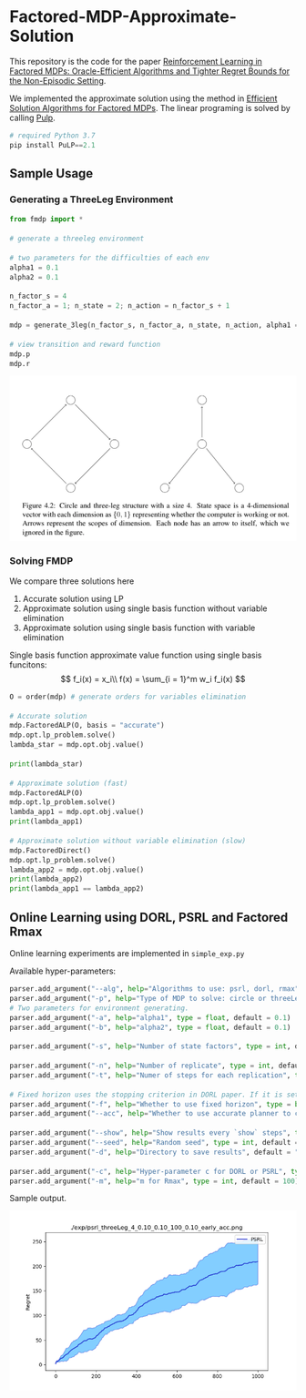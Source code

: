 # Factored-MDP-Approximate-Solution

This repository is the code for the paper [Reinforcement Learning in Factored MDPs: Oracle-Efficient Algorithms and Tighter Regret Bounds for the Non-Episodic Setting](https://arxiv.org/pdf/2002.02302.pdf). 

We implemented the approximate solution using the method in [Efficient Solution Algorithms for Factored MDPs](https://www.jair.org/index.php/jair/article/view/10341). The linear programing is solved by calling [Pulp](https://pypi.org/project/PuLP/).

```python
# required Python 3.7
pip install PuLP==2.1
```

## Sample Usage

### Generating a ThreeLeg Environment

```python
from fmdp import *

# generate a threeleg environment

# two parameters for the difficulties of each env
alpha1 = 0.1
alpha2 = 0.1

n_factor_s = 4
n_factor_a = 1; n_state = 2; n_action = n_factor_s + 1

mdp = generate_3leg(n_factor_s, n_factor_a, n_state, n_action, alpha1 = alpha1, alpha2 = alpha2)

# view transition and reward function
mdp.p
mdp.r
```

![image-20200927124757109](Figs/image-20200927124757109.png)

### Solving FMDP

We compare three solutions here

1. Accurate solution using LP
2. Approximate solution using single basis function without variable elimination
3. Approximate solution using single basis function with variable elimination

Single basis function approximate value function using single basis funcitons:
$$
f_i(x) = x_i\\
f(x) = \sum_{i = 1}^m w_i f_i(x)
$$

```python
O = order(mdp) # generate orders for variables elimination

# Accurate solution
mdp.FactoredALP(O, basis = "accurate")
mdp.opt.lp_problem.solve()
lambda_star = mdp.opt.obj.value()

print(lambda_star)

# Approximate solution (fast)
mdp.FactoredALP(O)
mdp.opt.lp_problem.solve()
lambda_app1 = mdp.opt.obj.value()
print(lambda_app1)

# Approximate solution without variable elimination (slow)
mdp.FactoredDirect()
mdp.opt.lp_problem.solve()
lambda_app2 = mdp.opt.obj.value()
print(lambda_app2)
print(lambda_app1 == lambda_app2)
```

## Online Learning using DORL, PSRL and Factored Rmax

Online learning experiments are implemented in ``simple_exp.py``

Available hyper-parameters:

```python
parser.add_argument("--alg", help="Algorithms to use: psrl, dorl, rmax", default = "psrl")
parser.add_argument("-p", help="Type of MDP to solve: circle or threeLeg", default = "circle")
# Two parameters for environment generating.
parser.add_argument("-a", help="alpha1", type = float, default = 0.1)
parser.add_argument("-b", help="alpha2", type = float, default = 0.1)

parser.add_argument("-s", help="Number of state factors", type = int, default = 4)

parser.add_argument("-n", help="Number of replicate", type = int, default = 20)
parser.add_argument("-t", help="Numer of steps for each replication", type=int, default = 100)

# Fixed horizon uses the stopping criterion in DORL paper. If it is set False, we use the criterion in Ouyang 2017.
parser.add_argument("-f", help="Whether to use fixed horizon", type = bool, default = False)
parser.add_argument("--acc", help="Whether to use accurate planner to calculate regrets. If it is set False, use approximate planner", type = bool, default = False)

parser.add_argument("--show", help="Show results every `show` steps", type = int, default = 100)
parser.add_argument("--seed", help="Random seed", type = int, default = 1)
parser.add_argument("-d", help="Directory to save results", default = "./exp/")

parser.add_argument("-c", help="Hyper-parameter c for DORL or PSRL", type = float, default = 0.1)
parser.add_argument("-m", help="m for Rmax", type = int, default = 100)

```

Sample output.

![psrl_threeLeg_4_0.10_0.10_100_0.10_early_acc](Figs/psrl_threeLeg_4_0.10_0.10_100_0.10_early_acc.png)

